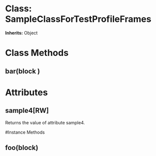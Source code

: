 # Class: SampleClassForTestProfileFrames
**Inherits:** Object
    



# Class Methods
## bar(block ) [](#method-c-bar)
# Attributes
## sample4[RW] [](#attribute-c-sample4)
Returns the value of attribute sample4.


#Instance Methods
## foo(block) [](#method-i-foo)

